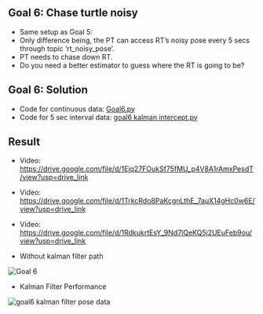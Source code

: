 ## Goal 6: Chase turtle noisy
- Same setup as Goal 5:
- Only difference being, the PT can access RT’s noisy pose every 5 secs through topic ‘rt_noisy_pose’.
- PT needs to chase down RT.
- Do you need a better estimator to guess where the RT is going to be?


## Goal 6: Solution
- Code for continuous data: [Goal6.py](https://github.com/AshX3301/Ros2-Turtlesim/blob/main/code%20resub/Goal%206/goal6.py)
- Code for 5 sec interval data: [goal6 kalman intercept.py](https://github.com/AshX3301/Ros2-Turtlesim/blob/main/code%20resub/Goal%206/goal6_kalman_intercept.py)

## Result
- Video: https://drive.google.com/file/d/1Ejq27FOukSf75fMU_p4V8A1rAmxPesdT/view?usp=drive_link
- Video: https://drive.google.com/file/d/1TrkcRdo8PaKcgnLthE_7auX14gHc0w6E/view?usp=drive_link
- Video: https://drive.google.com/file/d/1RdkukrtEsY_9Nd7lQeKQ5j2UEuFeb9ou/view?usp=drive_link

- Without kalman filter path

![Goal 6 ](https://github.com/AshX3301/Ros2-Turtlesim/assets/70807797/75d7bd4f-c6f4-4664-91e0-35a72e97a789)

- Kalman Filter Performance

![goal6 kalman filter pose data](https://github.com/AshX3301/Ros2-Turtlesim/assets/70807797/4b48e4a6-e421-45aa-9864-a6533cfa2dd1)
